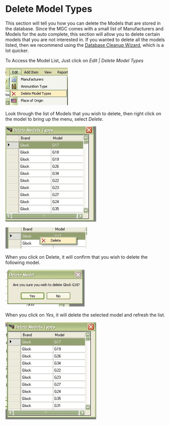 # Delete Model Types

This section will tell you how you can delete the Models that are stored in the database.  Since the MGC comes with a small list of Manufacturers and Models for the auto complete, this section will allow you to delete certain models that you are not interested in.  If you wanted to delete all the models listed, then we recommend using the [Database Cleanup Wizard](Database_Cleanup.md), which is a lot quicker.

To Access the Model List, Just click on *Edit | Delete Model Types*

![](images/Edit_Delete_Model_Types_Menu.jpg)

Look through the list of Models that you wish to delete, then right click on the model to bring up the menu, select *Delete*.

![](images/Edit_Delete_Model_Types_List.jpg)

![](images/Edit_Delete_Model_Types_List_Menu_Delete.jpg)

When you click on Delete, it will confirm that you wish to delete the following model.

![](images/Edit_Delete_Model_Types_List_Menu_Delete_Confirm.jpg)

When you click on *Yes*, it will delete the selected model and refresh the list.

![](images/Edit_Delete_Model_Types_List_After.jpg)
